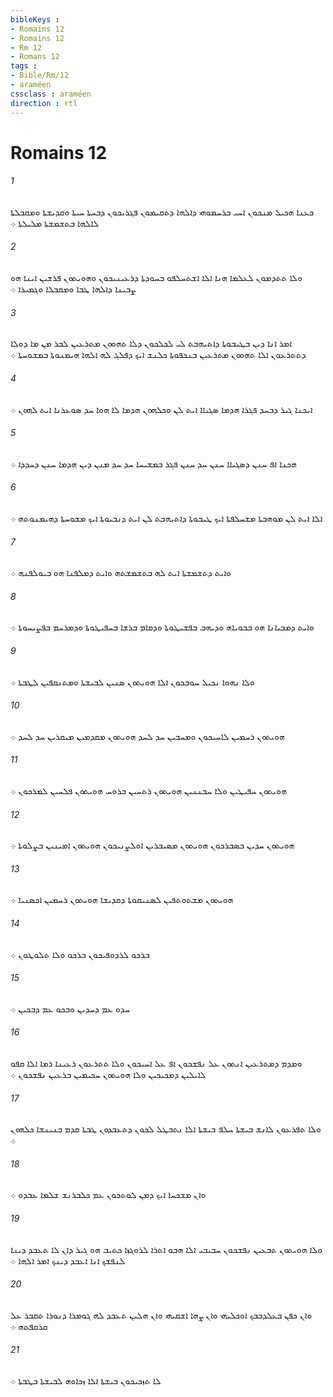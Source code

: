 ```yaml
---
bibleKeys : 
- Romains 12
- Romains 12
- Rm 12
- Romans 12
tags : 
- Bible/Rm/12
- araméen
cssclass : araméen
direction : rtl
---
```


# Romains 12

###### 1
ܒܥܢܐ ܗܟܝܠ ܡܢܟܘܢ ܐܚܝ ܒܪܚܡܘܗܝ ܕܐܠܗܐ ܕܬܩܝܡܘܢ ܦܓܪܝܟܘܢ ܕܒܚܬܐ ܚܝܬܐ ܘܩܕܝܫܬܐ ܘܡܩܒܠܬܐ ܠܐܠܗܐ ܒܬܫܡܫܬܐ ܡܠܝܠܬܐ ܀
###### 2
ܘܠܐ ܬܬܕܡܘܢ ܠܥܠܡܐ ܗܢܐ ܐܠܐ ܐܫܬܚܠܦܘ ܒܚܘܕܬܐ ܕܪܥܝܢܝܟܘܢ ܘܗܘܝܬܘܢ ܦܪܫܝܢ ܐܝܢܐ ܗܘ ܨܒܝܢܐ ܕܐܠܗܐ ܛܒܐ ܘܡܩܒܠܐ ܘܓܡܝܪܐ ܀
###### 3
ܐܡܪ ܐܢܐ ܕܝܢ ܒܛܝܒܘܬܐ ܕܐܬܝܗܒܬ ܠܝ ܠܟܠܟܘܢ ܕܠܐ ܬܗܘܘܢ ܡܬܪܥܝܢ ܠܒܪ ܡܢ ܡܐ ܕܘܠܐ ܕܬܬܪܥܘܢ ܐܠܐ ܬܗܘܘܢ ܡܬܪܥܝܢ ܒܢܟܦܘܬܐ ܟܠܢܫ ܐܝܟ ܕܦܠܓ ܠܗ ܐܠܗܐ ܗܝܡܢܘܬܐ ܒܡܫܘܚܬܐ ܀
###### 4
ܐܝܟܢܐ ܓܝܪ ܕܒܚܕ ܦܓܪܐ ܗܕܡܐ ܤܓܝܐܐ ܐܝܬ ܠܢ ܘܟܠܗܘܢ ܗܕܡܐ ܠܐ ܗܘܐ ܚܕ ܤܘܥܪܢܐ ܐܝܬ ܠܗܘܢ ܀
###### 5
ܗܟܢܐ ܐܦ ܚܢܢ ܕܤܓܝܐܐ ܚܢܢ ܚܕ ܚܢܢ ܦܓܪ ܒܡܫܝܚܐ ܚܕ ܚܕ ܡܢܢ ܕܝܢ ܗܕܡܐ ܚܢܢ ܕܚܕܕܐ ܀
###### 6
ܐܠܐ ܐܝܬ ܠܢ ܡܘܗܒܬܐ ܡܫܚܠܦܬܐ ܐܝܟ ܛܝܒܘܬܐ ܕܐܬܝܗܒܬ ܠܢ ܐܝܬ ܕܢܒܝܘܬܐ ܐܝܟ ܡܫܘܚܬܐ ܕܗܝܡܢܘܬܗ ܀
###### 7
ܘܐܝܬ ܕܬܫܡܫܬܐ ܐܝܬ ܠܗ ܒܬܫܡܫܬܗ ܘܐܝܬ ܕܡܠܦܢܐ ܗܘ ܒܝܘܠܦܢܗ ܀
###### 8
ܘܐܝܬ ܕܡܒܝܐܢܐ ܗܘ ܒܒܘܝܐܗ ܘܕܝܗܒ ܒܦܫܝܛܘܬܐ ܘܕܩܐܡ ܒܪܫܐ ܒܚܦܝܛܘܬܐ ܘܕܡܪܚܡ ܒܦܨܝܚܘܬܐ ܀
###### 9
ܘܠܐ ܢܗܘܐ ܢܟܝܠ ܚܘܒܟܘܢ ܐܠܐ ܗܘܝܬܘܢ ܤܢܝܢ ܠܒܝܫܬܐ ܘܡܬܢܩܦܝܢ ܠܛܒܬܐ ܀
###### 10
ܗܘܝܬܘܢ ܪܚܡܝܢ ܠܐܚܝܟܘܢ ܘܡܚܒܝܢ ܚܕ ܠܚܕ ܗܘܝܬܘܢ ܡܩܕܡܝܢ ܡܝܩܪܝܢ ܚܕ ܠܚܕ ܀
###### 11
ܗܘܝܬܘܢ ܚܦܝܛܝܢ ܘܠܐ ܚܒܢܢܝܢ ܗܘܝܬܘܢ ܪܬܚܝܢ ܒܪܘܚ ܗܘܝܬܘܢ ܦܠܚܝܢ ܠܡܪܟܘܢ ܀
###### 12
ܗܘܝܬܘܢ ܚܕܝܢ ܒܤܒܪܟܘܢ ܗܘܝܬܘܢ ܡܤܝܒܪܝܢ ܐܘܠܨܢܝܟܘܢ ܗܘܝܬܘܢ ܐܡܝܢܝܢ ܒܨܠܘܬܐ ܀
###### 13
ܗܘܝܬܘܢ ܡܫܬܘܬܦܝܢ ܠܤܢܝܩܘܬܐ ܕܩܕܝܫܐ ܗܘܝܬܘܢ ܪܚܡܝܢ ܐܟܤܢܝܐ ܀
###### 14
ܒܪܟܘ ܠܪܕܘܦܝܟܘܢ ܒܪܟܘ ܘܠܐ ܬܠܘܛܘܢ ܀
###### 15
ܚܕܘ ܥܡ ܕܚܕܝܢ ܘܒܟܘ ܥܡ ܕܒܟܝܢ ܀
###### 16
ܘܡܕܡ ܕܡܬܪܥܝܢ ܐܢܬܘܢ ܥܠ ܢܦܫܟܘܢ ܐܦ ܥܠ ܐܚܝܟܘܢ ܘܠܐ ܬܬܪܥܘܢ ܪܥܝܢܐ ܪܡܐ ܐܠܐ ܩܦܘ ܠܐܝܠܝܢ ܕܡܟܝܟܝܢ ܘܠܐ ܗܘܝܬܘܢ ܚܟܝܡܝܢ ܒܪܥܝܢ ܢܦܫܟܘܢ ܀
###### 17
ܘܠܐ ܬܦܪܥܘܢ ܠܐܢܫ ܒܝܫܬܐ ܚܠܦ ܒܝܫܬܐ ܐܠܐ ܢܬܒܛܠ ܠܟܘܢ ܕܬܥܒܕܘܢ ܛܒܬܐ ܩܕܡ ܒܢܝܢܫܐ ܟܠܗܘܢ ܀
###### 18
ܘܐܢ ܡܫܟܚܐ ܐܝܟ ܕܡܢ ܠܘܬܟܘܢ ܥܡ ܟܠܒܪܢܫ ܫܠܡܐ ܥܒܕܘ ܀
###### 19
ܘܠܐ ܗܘܝܬܘܢ ܬܒܥܝܢ ܢܦܫܟܘܢ ܚܒܝܒܝ ܐܠܐ ܗܒܘ ܐܬܪܐ ܠܪܘܓܙܐ ܟܬܝܒ ܗܘ ܓܝܪ ܕܐܢ ܠܐ ܬܥܒܕ ܕܝܢܐ ܠܢܦܫܟ ܐܢܐ ܐܥܒܕ ܕܝܢܟ ܐܡܪ ܐܠܗܐ ܀
###### 20
ܘܐܢ ܟܦܢ ܒܥܠܕܒܒܟ ܐܘܟܠܝܗܝ ܘܐܢ ܨܗܐ ܐܫܩܝܗܝ ܘܐܢ ܗܠܝܢ ܬܥܒܕ ܠܗ ܓܘܡܪܐ ܕܢܘܪܐ ܬܩܒܪ ܥܠ ܩܪܩܦܬܗ ܀
###### 21
ܠܐ ܬܙܟܝܟܘܢ ܒܝܫܬܐ ܐܠܐ ܙܟܐܘܗ ܠܒܝܫܬܐ ܒܛܒܬܐ ܀

